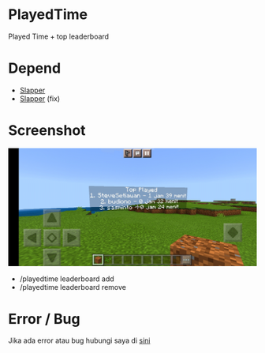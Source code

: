 # PlayedTime
Played Time + top leaderboard

# Depend
- [Slapper](https://poggit.pmmp.io/p/Slapper/1.6.1)
- [Slapper](https://github.com/Lunarelly/Slapper) (fix)

# Screenshot
![s](https://raw.githubusercontent.com/R3N4L/PlayedTime/main/Screenshot_20210828_172232.jpg)
- /playedtime leaderboard add
- /playedtime leaderboard remove


# Error / Bug
Jika ada error atau bug hubungi saya di [sini](https://wa.me/6285334801766)
